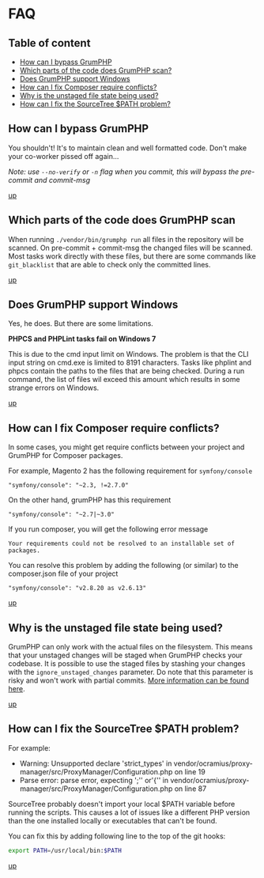 # FAQ

## Table of content
- [How can I bypass GrumPHP](#how-can-i-bypass-grumphp)
- [Which parts of the code does GrumPHP scan?](#which-parts-of-the-code-does-grumphp-scan)
- [Does GrumPHP support Windows](#does-grumphp-support-windows)
- [How can I fix Composer require conflicts?](#how-can-i-fix-composer-require-conflicts)
- [Why is the unstaged file state being used?](#why-is-the-unstaged-file-state-being-used)
- [How can I fix the SourceTree $PATH problem?](#how-can-i-fix-the-sourcetree-path-problem)


## How can I bypass GrumPHP

You shouldn't! It's to maintain clean and well formatted code.
Don't make your co-worker pissed off again...

*Note: use `--no-verify` or `-n` flag when you commit, 
this will bypass the pre-commit and commit-msg*

[up](#table-of-content)


## Which parts of the code does GrumPHP scan

When running `./vendor/bin/grumphp run` all 
files in the repository will be scanned.
On pre-commit + commit-msg the changed files 
will be scanned.
Most tasks work directly with these files, 
but there are some commands like `git_blacklist` 
that are able to check only the committed lines.

[up](#table-of-content)


## Does GrumPHP support Windows

Yes, he does. But there are some limitations.

**PHPCS and PHPLint tasks fail on Windows 7**

This is due to the cmd input limit on Windows.
The problem is that the CLI input string on cmd.exe 
is limited to 8191 characters. Tasks like phplint 
and phpcs contain the paths to the files that are 
being checked. During a run command, the list of 
files wil exceed this amount which results in some 
strange errors on Windows.

[up](#table-of-content)


## How can I fix Composer require conflicts?

In some cases, you might get require conflicts between your project and GrumPHP for Composer packages.

For example, Magento 2 has the following requirement for `symfony/console`

    "symfony/console": "~2.3, !=2.7.0"

On the other hand, grumPHP has this requirement

    "symfony/console": "~2.7|~3.0"

If you run composer, you will get the following error message

    Your requirements could not be resolved to an installable set of packages.

You can resolve this problem by adding the following (or similar) to the composer.json file of your project

    "symfony/console": "v2.8.20 as v2.6.13"

[up](#table-of-content)


## Why is the unstaged file state being used?

GrumPHP can only work with the actual files on the filesystem. This means that your unstaged changes will be staged when GrumPHP checks your codebase. It is possible to use the staged files by stashing your changes with the `ignore_unstaged_changes` parameter. Do note that this parameter is risky and won't work with partial commits. [More information can be found here](https://github.com/phpro/grumphp/blob/master/doc/parameters.md).

[up](#table-of-content)

## How can I fix the SourceTree $PATH problem?

For example:
- Warning: Unsupported declare 'strict_types' in vendor/ocramius/proxy-manager/src/ProxyManager/Configuration.php on line 19
- Parse error: parse error, expecting ';'' or'{'' in vendor/ocramius/proxy-manager/src/ProxyManager/Configuration.php on line 87

SourceTree probably doesn't import your local $PATH variable before running the scripts. This causes a lot of issues like a different PHP version than the one installed locally or executables that can't be found.

You can fix this by adding following line to the top of the git hooks:

```bash
export PATH=/usr/local/bin:$PATH
```

[up](#table-of-content)
